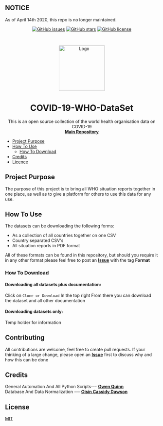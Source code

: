 ## NOTICE
As of April 14th 2020, this repo is no longer maintained.

<p align = center>
<a href="https://github.com/OQ2000/COVID-19-By-Country/issues"><img alt="GitHub issues" src="https://img.shields.io/github/issues/OQ2000/COVID-19-By-Country"></a>
<a href="https://github.com/OQ2000/COVID-19-By-Country/stargazers"><img alt="GitHub stars" src="https://img.shields.io/github/stars/OQ2000/COVID-19-By-Country"></a>
<a href="https://github.com/OQ2000/COVID-19-By-Country"><img alt="GitHub license" src="https://img.shields.io/github/license/OQ2000/COVID-19-By-Country"></a>
</p>
<br />
<p align="center">
  <a href="https://github.com/OQ2000/COVID-19-By-Country">
    <img src="Images/FolderLogo.png" alt="Logo" width="150" height="150">
  </a>
    <h1 align="center"><strong>COVID-19-WHO-DataSet</strong></h1>
  <p align="center">
    This is an open source collection of the world health organisation data on COVID-19
    <br />
    <a href="https://github.com/OQ2000/COVID-19-By-Country"><strong>Main Repository</strong></a>
    <br />
  </p>
</p>

* [Project Purpose](#ProjectPurpose)
* [How To Use](#HowToUse)
	* [How To Download](#HowToDownload)
* [Credits](#Credits)
* [Licence](#Licence)

## Project Purpose <a name="ProjectPurpose"></a>
The purpose of this project is to bring all WHO situation reports together in one place, as well as to give a platform for others to use this data for any use.

## How To Use <a name ="HowToUse"></a>
The datasets can be downloading the following forms:

 - As a collection of all countries together on one CSV
 - Country separated CSV's
 - All situation reports in PDF format
 
All of these formats can be found in this repository, but should you require it in any other format please feel free to post an <strong>[Issue](https://github.com/OQ2000/COVID-19-By-Country/issues)</strong></a> with the tag <strong>Format    
</strong>
### How To Download<a name="HowToDownload"></a>
#### Downloading all datasets plus documentation:
Click on ``` Clone or Download ``` In the top right
From there you can download the dataset and all other documentation
#### Downloading datasets only:
Temp holder for information
## Contributing
All contributions are welcome, feel free to create pull requests.
If your thinking of a large change, please open an <strong>[Issue](https://github.com/OQ2000/COVID-19-By-Country/issues)</strong> first to discuss why and how this can be done
## Credits <a name="Credits"></a>
General Automation And All Python Scripts--- [<strong>Owen Quinn</strong>](https://www.linkedin.com/in/owen-quinn/)<br />
Database And Data Normalization --- [<strong>Oisín Cassidy Dawson</strong>](https://www.linkedin.com/in/oisincassidydawson179/)
## License <a name="Licence"></a>
[MIT](https://choosealicense.com/licenses/mit/)



